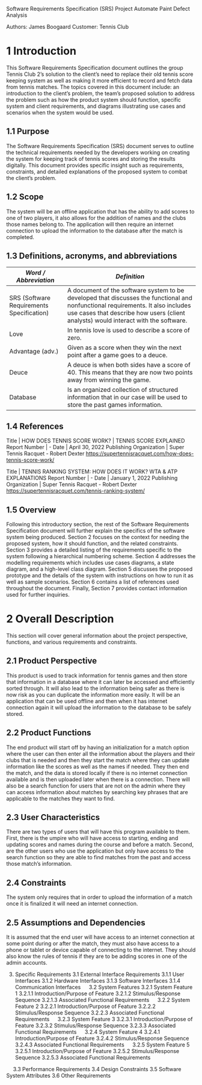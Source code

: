 Software Requirements Specification (SRS) Project 
Automate Paint Defect Analysis 
 
Authors: James Boogaard
Customer: Tennis Club 
 
# 1 Introduction 

This Software Requirements Specification document outlines the group Tennis Club 2’s solution to the client’s need to replace their old tennis score keeping system as well as making it more efficient to record and fetch data from tennis matches. The topics covered in this document include: an 
introduction to the client’s problem, the team’s proposed solution to address the problem such as how the product system should function, specific system and client requirements, and diagrams illustrating use cases and scenarios when the system would be used. 

## 1.1 Purpose 

The Software Requirements Specification (SRS) document serves to outline the technical requirements needed by the developers working on creating the system for keeping track of tennis scores and storing the results digitally. This document provides specific insight such as requirements, constraints, and detailed explanations of the proposed system to combat the client’s problem. 

## 1.2 Scope 

The system will be an offline application that has the ability to add scores to one of two players, it also allows for the addition of names and the clubs those names belong to. The application will then require an internet connection to upload the information to the database after the match is completed. 

## 1.3 Definitions, acronyms, and abbreviations 

| *Word / Abbreviation*              | *Definition*
|---------------|------------------------
| SRS (Software Requirements Specification) | A document of the software system to be developed that discusses the functional and nonfunctional requirements. It also includes use cases that describe how users (client analysts) would interact with the software. 
| Love | In tennis love is used to describe a score of zero. 
| Advantage (adv.) | Given as a score when they win the next point after a game goes to a deuce.
| Deuce | A deuce is when both sides have a score of 40. This means that they are now two points away from winning the game. 
| Database | Is an organized collection of structured information that in our case will be used to store the past games information.

## 1.4 References
Title | HOW DOES TENNIS SCORE WORK? | TENNIS SCORE EXPLAINED
Report Number | -
Date | April 30, 2022
Publishing Organization | Super Tennis Racquet - Robert Dexter
https://supertennisracquet.com/how-does-tennis-score-work/

Title | TENNIS RANKING SYSTEM: HOW DOES IT WORK? WTA & ATP EXPLANATIONS
Report Number | -
Date | January 1, 2022
Publishing Organization | Super Tennis Racquet - Robert Dexter
https://supertennisracquet.com/tennis-ranking-system/

## 1.5   Overview

Following this introductory section, the rest of the Software Requirements Specification document will further explain the specifics of the software system being produced. Section 2 focuses on the context for needing the proposed system, how it should function, and the related constraints. Section 3 provides a detailed listing of the requirements specific to the system following a hierarchical numbering scheme. Section 4 addresses the modelling requirements which includes use cases diagrams, a state diagram, and a high-level class diagram. Section 5 discusses the proposed prototype and the details of the system with instructions on how to run it as well as sample scenarios. Section 6 contains a list of references used throughout the document. Finally, Section 7 provides contact information used for further inquiries. 

# 2 Overall Description 

This section will cover general information about the project perspective, functions, and various requirements and constraints.
 
## 2.1 Product Perspective 

This product is used to track information for tennis games and then store that information in a database where it can later be accessed and efficiently sorted through. It will also lead to the information being safer as there is now risk as you can duplicate the information more easily. It will be an application that can be used offline and then when it has internet connection again it will upload the information to the database to be safely stored. 

## 2.2 Product Functions 

The end product will start off by having an initialization for a match option where the user can then enter all the information about the players and their clubs that is needed and then they start the match where they can update information like the scores as well as the names if needed. They then end the match, and the data is stored locally if there is no internet connection available and is then 
uploaded later when there is a connection. There will also be a search function for users that are not on the admin where they can access information about matches by searching key phrases that are applicable to the matches they want to find. 

## 2.3 User Characteristics 

There are two types of users that will have this program available to them. First, there is the umpire who will have access to starting, ending and updating scores and names during the course and before a match. Second, are the other users who use the application but only have access to the search function so they are able to find matches from the past and access those match’s information. 

## 2.4 Constraints 

The system only requires that in order to upload the information of a match once it is finalized it will need an internet connection.  

## 2.5 Assumptions and Dependencies 

It is assumed that the end user will have access to an internet connection at some point during or after the match, they must also have access to a phone or tablet or device capable of connecting to the internet. They should also know the rules of tennis if they are to be adding scores in one of the admin accounts. 
 
 

3. Specific Requirements
3.1 External Interface Requirements
3.1.1 User Interfaces
3.1.2 Hardware Interfaces
3.1.3 Software Interfaces
3.1.4 Communication Interfaces
 
3.2 System Features
3.2.1 System Feature 1
3.2.1.1 Introduction/Purpose of Feature
3.2.1.2 Stimulus/Response Sequence
3.2.1.3 Associated Functional Requirements
 
3.2.2 System Feature 2
3.2.2.1 Introduction/Purpose of Feature
3.2.2.2 Stimulus/Response Sequence
3.2.2.3 Associated Functional Requirements
 
3.2.3 System Feature 3
3.2.3.1 Introduction/Purpose of Feature
3.2.3.2 Stimulus/Response Sequence
3.2.3.3 Associated Functional Requirements
 
3.2.4 System Feature 4
3.2.4.1 Introduction/Purpose of Feature
3.2.4.2 Stimulus/Response Sequence
3.2.4.3 Associated Functional Requirements
 
3.2.5 System Feature 5
3.2.5.1 Introduction/Purpose of Feature
3.2.5.2 Stimulus/Response Sequence
3.2.5.3 Associated Functional Requirements

 
3.3 Performance Requirements
3.4 Design Constraints
3.5 Software System Attributes
3.6 Other Requirements

